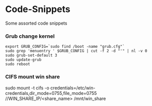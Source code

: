 # Code-Snippets
Some assorted code snippets

### Grub change kernel
```
export GRUB_CONFIG=`sudo find /boot -name "grub.cfg"`
sudo grep 'menuentry ' $GRUB_CONFIG | cut -f 2 -d "'" | nl -v 0
sudo grub-set-default 3
sudo update-grub
sudo reboot
```


### CIFS mount win share
sudo mount -t cifs -o credentials=/etc/win-credentials,dir_mode=0755,file_mode=0755 //WIN_SHARE_IP/<share_name> /mnt/win_share
